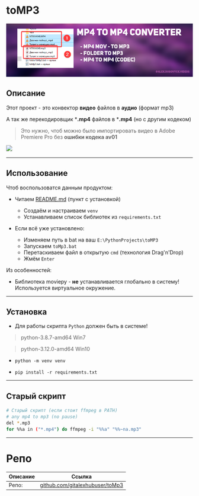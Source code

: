 # toMP3

![](Images/Logo.png)

## Описание

Этот проект - это конвектор **видео** файлов в **аудио** (формат mp3)

А так же перекодировщик ***.mp4** файлов в ***.mp4** (но с другим кодеком)

> Это нужно, чтоб можно было импортировать видео в Adobe Premiere Pro без **ошибки кодека av01**

![](https://i.imgur.com/mHfIHCk.png)

---

## Использование

Чтоб воспользоватся данным продуктом:

- Читаем [README.md](https://github.com/gitalexhubuser/toMp3#%D1%83%D1%81%D1%82%D0%B0%D0%BD%D0%BE%D0%B2%D0%BA%D0%B0) (пункт с установкой)
    - Создаём и настраиваем `venv`
    - Устанавливаем список библиотек из `requirements.txt`

- Если всё уже установлено:
    - Изменяем путь в bat на ваш `E:\PythonProjects\toMP3`
    - Запускаем `toMp3.bat`
    - Перетаскиваем файл в открытую `cmd` (технология Drag'n'Drop)
    - Жмём `Enter`

Из особенностей:
- Библиотека moviepy - **не** устанавливается глобально в систему! Используется виртуальное окружение.

---

## Установка

- Для работы скрипта `Python` должен быть в системе!

> python-3.8.7-amd64 Win7

> python-3.12.0-amd64 Win10

- `python -m venv venv`

- `pip install -r requirements.txt`

---

## Старый скрипт

```bash
# Старый скрипт (если стоит ffmpeg в PATH)
# any mp4 to mp3 (no pause)
del *.mp3
for %%a in ("*.mp4") do ffmpeg -i "%%a" "%%~na.mp3"
```

---

# Репо
| Описание | Ссылка |
| ------ | ------ |
Репо: | [github.com/gitalexhubuser/toMp3](https://github.com/gitalexhubuser/toMp3)
